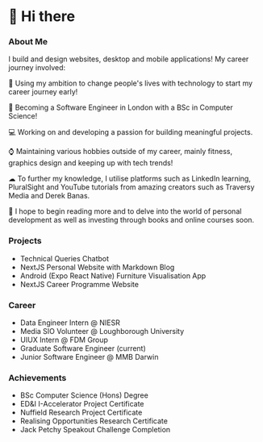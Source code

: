 # 👋 Hi there 


### About Me 
I build and design websites, desktop and mobile applications! My career journey involved:

🔎 Using my ambition to change people's lives with technology to start my career journey early!

🎩 Becoming a Software Engineer in London with a BSc in Computer Science!

💻 Working on and developing a passion for building meaningful projects.

⌚ Maintaining various hobbies outside of my career, mainly fitness, graphics design and keeping up with tech trends!

☁ To further my knowledge, I utilise platforms such as LinkedIn learning, PluralSight and YouTube tutorials from amazing creators such as Traversy Media and Derek Banas. 

📖 I hope to begin reading more and to delve into the world of personal development as well as investing through books and online courses soon.

### Projects

- Technical Queries Chatbot
- NextJS Personal Website with Markdown Blog
- Android (Expo React Native) Furniture Visualisation App
- NextJS Career Programme Website

### Career

- Data Engineer Intern @ NIESR
- Media SIO Volunteer @ Loughborough University
- UIUX Intern @ FDM Group
- Graduate Software Engineer (current)
- Junior Software Engineer @ MMB Darwin


### Achievements

- BSc Computer Science (Hons) Degree
- ED&I I-Accelerator Project Certificate
- Nuffield Research Project Certificate
- Realising Opportunities Research Certificate
- Jack Petchy Speakout Challenge Completion


<!-- 

Here are some ideas to get you started:

- 🔭 I’m currently working on ...
- 🌱 I’m currently learning ...
- 👯 I’m looking to collaborate on ...
- 🤔 I’m looking for help with ...
- 💬 Ask me about ...
- 📫 How to reach me: ...
- 😄 Pronouns: ...
- ⚡ Fun fact: ...
-->
